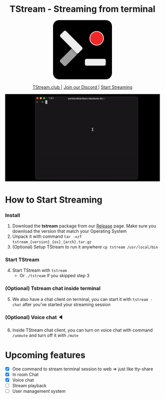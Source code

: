 
<h1 style="border-bottom:0" align="center">TStream - Streaming from terminal</h1>
<a href="https://tstream.club"><p align="center"><img style="border-radius:20px;" src="./client/public/android-chrome-192x192.png"/></p></a>

<p align="center">
<a href="https://tstream.club">TStream.club </a> | <a href="https://discord.gg/qATHjk6ady"> Join our Discord </a> | <a href="https://tstream.club/start-streaming">Start Streaming</a>
</p>

![TStream](./client/public/demo.gif)

# How to Start Streaming

### Install
1. Download the __tstream__ package from our [Release](https://github.com/qnkhuat/tstream/releases) page. Make sure you download the version that match your Operating System
2. Unpack it with command `tar -xzf tstream_{version}_{os}_{arch}.tar.gz`
3. (Optional) Setup TStream to run it anywhere `cp tstream /usr/local/bin`

### Start TStream
4. Start TStream with `tstream`
    - Or `./tstream` If you skipped step 3

### (Optional) Tstream chat inside terminal
5. We also have a chat client on terminal, you can start it with `tstream -chat` after you've started your streaming session

### (Optional) Voice chat 🔈
6. Inside TStream chat client, you can turn on voice chat with command `/unmute` and turn off it with `/mute`

# Upcoming features
- [x] One command to stream terminal session to web => just like tty-share
- [x] In room Chat
- [x] Voice chat
- [ ] Stream playback
- [ ] User management system
